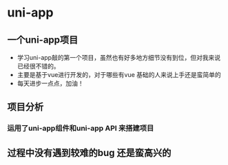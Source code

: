 # uni-app
## 一个uni-app项目
  * 学习uni-app敲的第一个项目，虽然也有好多地方细节没有到位，但对我来说已经很不错的。
  * 主要是基于vue进行开发的，对于哪些有vue 基础的人来说上手还是蛮简单的
  * 每天进步一点点，加油！
## 项目分析
 ### 运用了uni-app组件和uni-app API 来搭建项目
## 过程中没有遇到较难的bug 还是蛮高兴的
